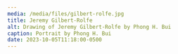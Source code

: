 ```yaml
---
media: /media/files/gilbert-rolfe.jpg
title: Jeremy Gilbert-Rolfe
alt: Drawing of Jeremy Gilbert-Rolfe by Phong H. Bui
caption: Portrait by Phong H. Bui
date: 2023-10-05T11:18:00-0500
---
```

